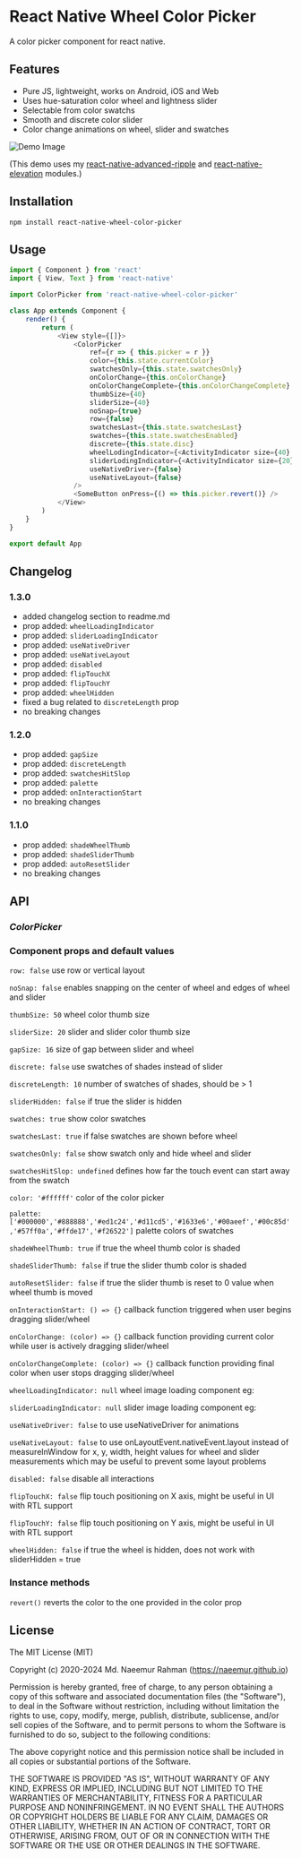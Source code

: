 # React Native Wheel Color Picker

A color picker component for react native.

## Features
- Pure JS, lightweight, works on Android, iOS and Web
- Uses hue-saturation color wheel and lightness slider
- Selectable from color swatchs
- Smooth and discrete color slider
- Color change animations on wheel, slider and swatches

![Demo Image](https://naeemur.github.io/asset-bucket/rn-wheel-color-picker.gif)

(This demo uses my [react-native-advanced-ripple](https://github.com/Naeemur/react-native-advanced-ripple) and [react-native-elevation](https://github.com/Naeemur/react-native-elevation) modules.)

## Installation

```
npm install react-native-wheel-color-picker
```

## Usage

```js
import { Component } from 'react'
import { View, Text } from 'react-native'

import ColorPicker from 'react-native-wheel-color-picker'

class App extends Component {
    render() {
        return (
            <View style={[]}>
                <ColorPicker
                    ref={r => { this.picker = r }}
                    color={this.state.currentColor}
                    swatchesOnly={this.state.swatchesOnly}
                    onColorChange={this.onColorChange}
                    onColorChangeComplete={this.onColorChangeComplete}
                    thumbSize={40}
                    sliderSize={40}
                    noSnap={true}
                    row={false}
                    swatchesLast={this.state.swatchesLast}
                    swatches={this.state.swatchesEnabled}
                    discrete={this.state.disc}
                    wheelLodingIndicator={<ActivityIndicator size={40} />}
                    sliderLodingIndicator={<ActivityIndicator size={20} />}
                    useNativeDriver={false}
                    useNativeLayout={false}
                />
                <SomeButton onPress={() => this.picker.revert()} />
            </View>
        )
    }
}

export default App
```

## Changelog

### 1.3.0
- added changelog section to readme.md
- prop added: `wheelLoadingIndicator`
- prop added: `sliderLoadingIndicator`
- prop added: `useNativeDriver`
- prop added: `useNativeLayout`
- prop added: `disabled`
- prop added: `flipTouchX`
- prop added: `flipTouchY`
- prop added: `wheelHidden`
- fixed a bug related to `discreteLength` prop
- no breaking changes

### 1.2.0
- prop added: `gapSize`
- prop added: `discreteLength`
- prop added: `swatchesHitSlop`
- prop added: `palette`
- prop added: `onInteractionStart`
- no breaking changes

### 1.1.0
- prop added: `shadeWheelThumb`
- prop added: `shadeSliderThumb`
- prop added: `autoResetSlider`
- no breaking changes

## API

### ***ColorPicker***

### Component props and default values
`row: false` use row or vertical layout

`noSnap: false` enables snapping on the center of wheel and edges of wheel and slider

`thumbSize: 50` wheel color thumb size

`sliderSize: 20` slider and slider color thumb size

`gapSize: 16` size of gap between slider and wheel

`discrete: false` use swatches of shades instead of slider

`discreteLength: 10` number of swatches of shades, should be > 1

`sliderHidden: false` if true the slider is hidden

`swatches: true` show color swatches

`swatchesLast: true` if false swatches are shown before wheel

`swatchesOnly: false` show swatch only and hide wheel and slider

`swatchesHitSlop: undefined` defines how far the touch event can start away from the swatch

`color: '#ffffff'` color of the color picker

`palette: ['#000000','#888888','#ed1c24','#d11cd5','#1633e6','#00aeef','#00c85d','#57ff0a','#ffde17','#f26522']` palette colors of swatches

`shadeWheelThumb: true` if true the wheel thumb color is shaded

`shadeSliderThumb: false` if true the slider thumb color is shaded

`autoResetSlider: false` if true the slider thumb is reset to 0 value when wheel thumb is moved

`onInteractionStart: () => {}` callback function triggered when user begins dragging slider/wheel

`onColorChange: (color) => {}` callback function providing current color while user is actively dragging slider/wheel

`onColorChangeComplete: (color) => {}` callback function providing final color when user stops dragging slider/wheel

`wheelLoadingIndicator: null` wheel image loading component eg: <ActivityIndicator />

`sliderLoadingIndicator: null` slider image loading component eg: <ActivityIndicator />

`useNativeDriver: false` to use useNativeDriver for animations

`useNativeLayout: false` to use onLayoutEvent.nativeEvent.layout instead of measureInWindow for x, y, width, height values for wheel and slider measurements which may be useful to prevent some layout problems

`disabled: false` disable all interactions

`flipTouchX: false` flip touch positioning on X axis, might be useful in UI with RTL support

`flipTouchY: false` flip touch positioning on Y axis, might be useful in UI with RTL support

`wheelHidden: false` if true the wheel is hidden, does not work with sliderHidden = true

### Instance methods
`revert()` reverts the color to the one provided in the color prop

## License
The MIT License (MIT)

Copyright (c) 2020-2024 Md. Naeemur Rahman (https://naeemur.github.io)

Permission is hereby granted, free of charge, to any person obtaining a copy
of this software and associated documentation files (the "Software"), to deal
in the Software without restriction, including without limitation the rights
to use, copy, modify, merge, publish, distribute, sublicense, and/or sell
copies of the Software, and to permit persons to whom the Software is
furnished to do so, subject to the following conditions:

The above copyright notice and this permission notice shall be included in
all copies or substantial portions of the Software.

THE SOFTWARE IS PROVIDED "AS IS", WITHOUT WARRANTY OF ANY KIND, EXPRESS OR
IMPLIED, INCLUDING BUT NOT LIMITED TO THE WARRANTIES OF MERCHANTABILITY,
FITNESS FOR A PARTICULAR PURPOSE AND NONINFRINGEMENT. IN NO EVENT SHALL THE
AUTHORS OR COPYRIGHT HOLDERS BE LIABLE FOR ANY CLAIM, DAMAGES OR OTHER
LIABILITY, WHETHER IN AN ACTION OF CONTRACT, TORT OR OTHERWISE, ARISING FROM,
OUT OF OR IN CONNECTION WITH THE SOFTWARE OR THE USE OR OTHER DEALINGS IN
THE SOFTWARE.
